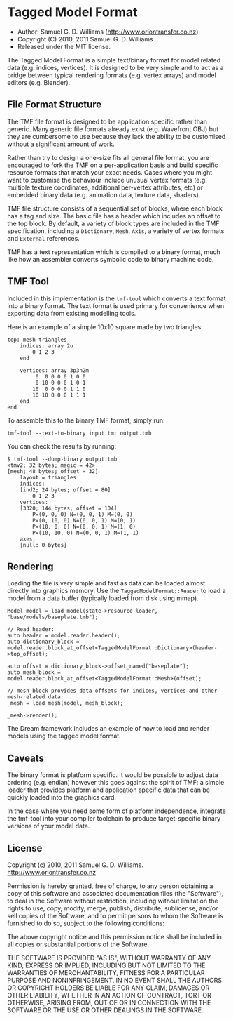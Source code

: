 Tagged Model Format
===================

* Author: Samuel G. D. Williams (<http://www.oriontransfer.co.nz>)
* Copyright (C) 2010, 2011 Samuel G. D. Williams.
* Released under the MIT license.

The Tagged Model Format is a simple text/binary format for model related data (e.g. indices, vertices). It is designed to be very simple and to act as a bridge between typical rendering formats (e.g. vertex arrays) and model editors (e.g. Blender).

File Format Structure
---------------------

The TMF file format is designed to be application specific rather than generic. Many generic file formats already exist (e.g. Wavefront OBJ) but they are cumbersome to use because they lack the ability to be customised without a significant amount of work.

Rather than try to design a one-size fits all general file format, you are encouraged to fork the TMF on a per-application basis and build specific resource formats that match your exact needs. Cases where you might want to customise the behaviour include unusual vertex formats (e.g. multiple texture coordinates, additional per-vertex attributes, etc) or embedded binary data (e.g. animation data, texture data, shaders).

TMF file structure consists of a sequential set of blocks, where each block has a tag and size. The basic file has a header which includes an offset to the top block. By default, a variety of block types are included in the TMF specification, including a `Dictionary`, `Mesh`, `Axis`, a variety of vertex formats and `External` references.

TMF has a text representation which is compiled to a binary format, much like how an assembler converts symbolic code to binary machine code.

TMF Tool
--------

Included in this implementation is the `tmf-tool` which converts a text format into a binary format. The text format is used primary for convenience when exporting data from existing modelling tools.

Here is an example of a simple 10x10 square made by two triangles:

	top: mesh triangles
		indices: array 2u
			0 1 2 3
		end

		vertices: array 3p3n2m
			 0  0 0 0 0 1 0 0
			 0 10 0 0 0 1 0 1
			10  0 0 0 0 1 1 0
			10 10 0 0 0 1 1 1
		end
	end

To assemble this to the binary TMF format, simply run:

	tmf-tool --text-to-binary input.tmt output.tmb

You can check the results by running:

	$ tmf-tool --dump-binary output.tmb
	<tmv2; 32 bytes; magic = 42>
	[mesh; 48 bytes; offset = 32]
		layout = triangles
		indices:
		[ind2; 24 bytes; offset = 80]
			0 1 2 3 
		vertices:
		[3320; 144 bytes; offset = 104]
			P=(0, 0, 0) N=(0, 0, 1) M=(0, 0)
			P=(0, 10, 0) N=(0, 0, 1) M=(0, 1)
			P=(10, 0, 0) N=(0, 0, 1) M=(1, 0)
			P=(10, 10, 0) N=(0, 0, 1) M=(1, 1)
		axes:
		[null: 0 bytes]

Rendering
---------

Loading the file is very simple and fast as data can be loaded almost directly into graphics memory. Use the `TaggedModelFormat::Reader` to load a model from a data buffer (typically loaded from disk using mmap).

	Model model = load_model(state->resource_loader, "base/models/baseplate.tmb");

	// Read header:
	auto header = model.reader.header();
	auto dictionary_block = model.reader.block_at_offset<TaggedModelFormat::Dictionary>(header->top_offset);

	auto offset = dictionary_block->offset_named("baseplate");
	auto mesh_block = model.reader.block_at_offset<TaggedModelFormat::Mesh>(offset);

	// mesh_block provides data offsets for indices, vertices and other mesh-related data:
	_mesh = load_mesh(model, mesh_block);
	
	_mesh->render();

The Dream framework includes an example of how to load and render models using the tagged model format.

Caveats
-------

The binary format is platform specific. It would be possible to adjust data ordering (e.g. endian) however this goes against the spirit of TMF: a simple loader that provides platform and application specific data that can be quickly loaded into the graphics card.

In the case where you need some form of platform independence, integrate the tmf-tool into your compiler toolchain to produce target-specific binary versions of your model data.

License
-------

Copyright (c) 2010, 2011 Samuel G. D. Williams. <http://www.oriontransfer.co.nz>

Permission is hereby granted, free of charge, to any person obtaining a copy
of this software and associated documentation files (the "Software"), to deal
in the Software without restriction, including without limitation the rights
to use, copy, modify, merge, publish, distribute, sublicense, and/or sell
copies of the Software, and to permit persons to whom the Software is
furnished to do so, subject to the following conditions:

The above copyright notice and this permission notice shall be included in
all copies or substantial portions of the Software.

THE SOFTWARE IS PROVIDED "AS IS", WITHOUT WARRANTY OF ANY KIND, EXPRESS OR
IMPLIED, INCLUDING BUT NOT LIMITED TO THE WARRANTIES OF MERCHANTABILITY,
FITNESS FOR A PARTICULAR PURPOSE AND NONINFRINGEMENT. IN NO EVENT SHALL THE
AUTHORS OR COPYRIGHT HOLDERS BE LIABLE FOR ANY CLAIM, DAMAGES OR OTHER
LIABILITY, WHETHER IN AN ACTION OF CONTRACT, TORT OR OTHERWISE, ARISING FROM,
OUT OF OR IN CONNECTION WITH THE SOFTWARE OR THE USE OR OTHER DEALINGS IN
THE SOFTWARE.
